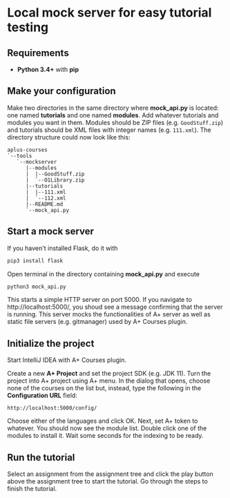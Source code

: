 # Local mock server for easy tutorial testing

## Requirements

- **Python 3.4+** with **pip**

## Make your configuration

Make two directories in the same directory where **mock_api.py** is located: one
named **tutorials** and one named **modules**. Add whatever tutorials and
modules you want in them. Modules should be ZIP files (e.g. `GoodStuff.zip`) and
tutorials should be XML files with integer names (e.g. `111.xml`).
The directory structure could now look like this:

```
aplus-courses
`--tools
   `--mockserver
      |--modules
      |  |--GoodStuff.zip
      |  `--O1Library.zip
      |--tutorials
      |  |--111.xml
      |  `--112.xml
      |--README.md
      `--mock_api.py
```

## Start a mock server

If you haven't installed Flask, do it with

```sh
pip3 install flask
```

Open terminal in the directory containing **mock_api.py** and execute

```sh
python3 mock_api.py
```

This starts a simple HTTP server on port 5000. If you navigate to
http://localhost:5000/, you shoud see a message confirming that the server is
running. This server mocks the functionalities of A+ server as well as static
file servers (e.g. gitmanager) used by A+ Courses plugin.

## Initialize the project

Start IntelliJ IDEA with A+ Courses plugin.

Create a new **A+ Project** and set the project SDK (e.g. JDK 11).
Turn the project into A+ project using A+ menu. In the dialog that opens, choose
none of the courses on the list but, instead, type the following in the
**Configuration URL** field:

```
http://localhost:5000/config/
```

Choose either of the languages and click OK. Next, set A+ token to whatever. You
should now see the module list. Double click one of the modules to install it.
Wait some seconds for the indexing to be ready.

## Run the tutorial

Select an assignment from the assignment tree and click the play button above
the assignment tree to start the tutorial. Go through the steps to finish the
tutorial.
